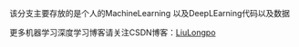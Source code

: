 该分支主要存放的是个人的MachineLearning 以及DeepLEarning代码以及数据

更多机器学习深度学习博客请关注CSDN博客：[LiuLongpo](http://blog.csdn.net/llp1992)
